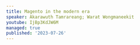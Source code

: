 ```yaml
---
title: Magento in the modern era
speaker: Akarawuth Tamrareang; Warat Wongmaneekit
youtube: IjBp3KdJW6M
managed: true
published: '2023-07-26'
---
```

